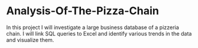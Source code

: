 # Analysis-Of-The-Pizza-Chain
In this project I will investigate a large business database of a pizzeria chain. I will link SQL queries to Excel and identify various trends in the data and visualize them. 
